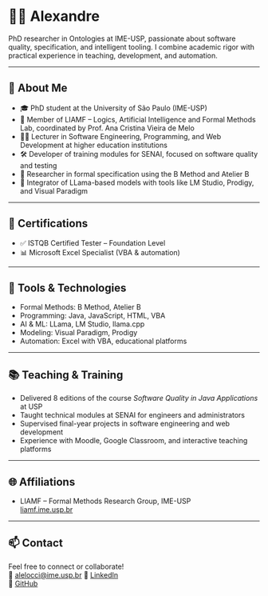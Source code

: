 # 👨‍💻 Alexandre

PhD researcher in Ontologies at IME-USP, passionate about software quality, specification, and intelligent tooling. I combine academic rigor with practical experience in teaching, development, and automation.

---

## 🧠 About Me

- 🎓 PhD student at the University of São Paulo (IME-USP)
- 🧪 Member of LIAMF – Logics, Artificial Intelligence and Formal Methods Lab, coordinated by Prof. Ana Cristina Vieira de Melo
- 👨‍🏫 Lecturer in Software Engineering, Programming, and Web Development at higher education institutions
- 🛠️ Developer of training modules for SENAI, focused on software quality and testing
- 🤖 Researcher in formal specification using the B Method and Atelier B
- 🧠 Integrator of LLama-based models with tools like LM Studio, Prodigy, and Visual Paradigm

---

## 🧪 Certifications

- ✅ ISTQB Certified Tester – Foundation Level  
- 📊 Microsoft Excel Specialist (VBA & automation)

---

## 🧰 Tools & Technologies

- Formal Methods: B Method, Atelier B  
- Programming: Java, JavaScript, HTML, VBA  
- AI & ML: LLama, LM Studio, llama.cpp  
- Modeling: Visual Paradigm, Prodigy  
- Automation: Excel with VBA, educational platforms

---

## 📚 Teaching & Training

- Delivered 8 editions of the course *Software Quality in Java Applications* at USP  
- Taught technical modules at SENAI for engineers and administrators  
- Supervised final-year projects in software engineering and web development  
- Experience with Moodle, Google Classroom, and interactive teaching platforms

---

## 🌐 Affiliations

- LIAMF – Formal Methods Research Group, IME-USP  
  [liamf.ime.usp.br](https://liamf.ime.usp.br/index.html)

---

## 📫 Contact

Feel free to connect or collaborate!  
📧 alelocci@ime.usp.br
🔗 [LinkedIn](https://linkedin.com/in/alelocci)  
🔗 [GitHub](https://github.com/AleLocci)
